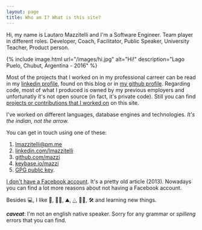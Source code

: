 ```yaml
---
layout: page
title: Who am I? What is this site?
---
```


Hi, my name is Lautaro Mazzitelli and I'm a Software Engineer.
Team player in different roles. Developer, Coach, Facilitator, Public Speaker, University Teacher, Product person.

{% include image.html url="/images/hi.jpg" alt="Hi!" description="Lago Puelo, Chubut, Argentina - 2016" %}

Most of the projects that I worked on in my professional carreer can be read in my
[linkedin profile](http://www.linkedin.com/in/lmazzitelli), found on this blog or in [my github profile](https://www.github.com/mazzi). Regarding code, most of what I produced is owned by my previous employers and unfortunatly it's not open source (in fact, it's private code). Still you can find [projects or contributions that I worked on](https://mazzi.github.io/projects.html) on this site.

I've worked on different languages, database engines and technologies. _It's the indian, not the arrow._

You can get in touch using one of these:

1. <lmazzitelli@pm.me>
2. [linkedin.com/lmazzitelli](https://www.linkedin.com/in/lmazzitelli)
3. [github.com/mazzi](https://www.github.com/mazzi)
4. [keybase.io/mazzi](https://keybase.io/mazzi)
5. [GPG public key](./lmazzitelli.asc).

[I don't have a Facebook account](http://edition.cnn.com/2013/02/25/opinion/rushkoff-why-im-quitting-facebook). It's a pretty old article (2013). Nowadays you can find a lot more reasons about not having a Facebook account.

Besides 💻, I like 🍃, 🧗‍♂️, ⛰️, [🎶](http://www.keithfem.com), 🚴‍♂️, 🛠️ and learning new things.

***caveat***: I'm not an english native speaker. Sorry for any grammar or <em>spilleng</em> errors that you can find.
